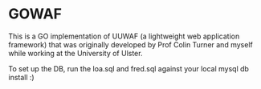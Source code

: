 # GOWAF

This is a GO implementation of UUWAF (a lightweight web application framework) that was originally developed by Prof Colin Turner and myself while working at the University of Ulster.

To set up the DB, run the loa.sql and fred.sql against your local mysql db install :)
